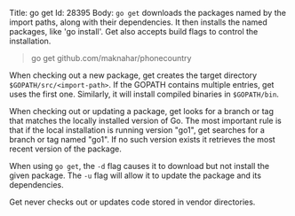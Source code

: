 Title: go get
Id: 28395
Body:
`go get` downloads the packages named by the import paths, along with their
dependencies. It then installs the named packages, like 'go install'. Get also accepts build flags to control the installation.

> go get github.com/maknahar/phonecountry

When checking out a new package, get creates the target directory
`$GOPATH/src/<import-path>`. If the GOPATH contains multiple entries,
get uses the first one. Similarly, it will install compiled binaries in `$GOPATH/bin`.

When checking out or updating a package, get looks for a branch or tag
that matches the locally installed version of Go. The most important
rule is that if the local installation is running version "go1", get
searches for a branch or tag named "go1". If no such version exists it
retrieves the most recent version of the package.

When using `go get`, the `-d` flag causes it to download but not install the given package. The `-u` flag will allow it to update the package and its dependencies.

Get never checks out or updates code stored in vendor directories.
